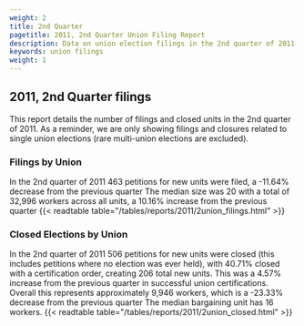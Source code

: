 ```yaml
---
weight: 2
title: 2nd Quarter
pagetitle: 2011, 2nd Quarter Union Filing Report
description: Data on union election filings in the 2nd quarter of 2011
keywords: union filings
weight: 1
---
```


## 2011, 2nd Quarter filings

This report details the number of filings and closed units in the 2nd quarter of 2011. As a reminder, we are only showing filings and closures related to single union elections (rare multi-union elections are excluded).

### Filings by Union
In the 2nd quarter of 2011 463 petitions for new units were filed, a -11.64% decrease from the previous quarter The median size was 20 with a total of 32,996 workers across all units, a 10.16% increase from the previous quarter
{{< readtable table="/tables/reports/2011/2union_filings.html" >}}

### Closed Elections by Union
In the 2nd quarter of 2011 506 petitions for new units were closed (this includes petitions where no election was ever held), with 40.71% closed with a certification order, creating 206 total new units. This was a 4.57% increase from the previous quarter in successful union certifications. Overall this represents approximately 9,946 workers, which is a -23.33% decrease from the previous quarter The median bargaining unit has 16 workers.
{{< readtable table="/tables/reports/2011/2union_closed.html" >}}
